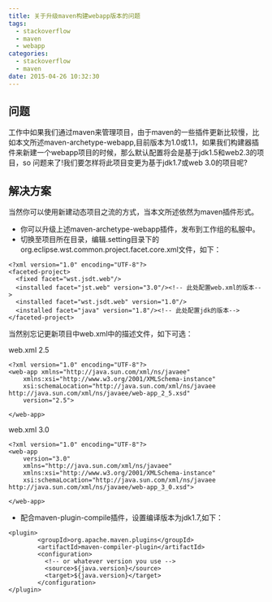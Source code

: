 ```yaml
---
title: 关于升级maven构建webapp版本的问题
tags:
  - stackoverflow
  - maven
  - webapp
categories:
  - stackoverflow
  - maven
date: 2015-04-26 10:32:30
---
```



## 问题 ##
工作中如果我们通过maven来管理项目，由于maven的一些插件更新比较慢，比如本文所述maven-archetype-webapp,目前版本为1.0或1.1，如果我们构建器插件来新建一个webapp项目的时候，那么默认配置将会是基于jdk1.5和web2.3的项目，so 问题来了!我们要怎样将此项目变更为基于jdk1.7或web 3.0的项目呢?

## 解决方案 ##
当然你可以使用新建动态项目之流的方式，当本文所述依然为maven插件形式。

* 你可以升级上述maven-archetype-webapp插件，发布到工作组的私服中。
* 切换至项目所在目录，编辑.setting目录下的org.eclipse.wst.common.project.facet.core.xml文件，如下：

```code
<?xml version="1.0" encoding="UTF-8"?>
<faceted-project>
  <fixed facet="wst.jsdt.web"/>
  <installed facet="jst.web" version="3.0"/><!-- 此处配置web.xml的版本-->
  <installed facet="wst.jsdt.web" version="1.0"/>
  <installed facet="java" version="1.8"/><!-- 此处配置jdk的版本-->
</faceted-project>
```
当然别忘记更新项目中web.xml中的描述文件，如下可选：

web.xml 2.5
```code
<?xml version="1.0" encoding="UTF-8"?>  
<web-app xmlns="http://java.sun.com/xml/ns/javaee"  
    xmlns:xsi="http://www.w3.org/2001/XMLSchema-instance"  
    xsi:schemaLocation="http://java.sun.com/xml/ns/javaee http://java.sun.com/xml/ns/javaee/web-app_2_5.xsd"  
    version="2.5">  
       
</web-app>
```

web.xml 3.0
```code
<?xml version="1.0" encoding="UTF-8"?>      
<web-app  
    version="3.0"  
    xmlns="http://java.sun.com/xml/ns/javaee"  
    xmlns:xsi="http://www.w3.org/2001/XMLSchema-instance"  
    xsi:schemaLocation="http://java.sun.com/xml/ns/javaee http://java.sun.com/xml/ns/javaee/web-app_3_0.xsd">  
       
</web-app>
```

* 配合maven-plugin-compile插件，设置编译版本为jdk1.7,如下：

```code
<plugin>
        <groupId>org.apache.maven.plugins</groupId>
        <artifactId>maven-compiler-plugin</artifactId>
        <configuration>
          <!-- or whatever version you use -->
          <source>${java.version}</source>
          <target>${java.version}</target>
        </configuration>
</plugin>
```